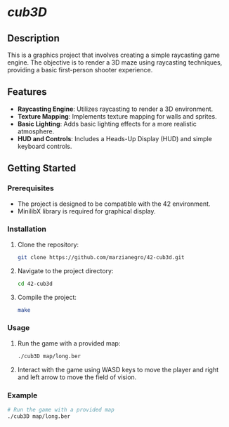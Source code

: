 # *cub3D*

## Description
This is a graphics project that involves creating a simple raycasting game engine. The objective is to render a 3D maze using raycasting techniques, providing a basic first-person shooter experience.

## Features
- **Raycasting Engine**: Utilizes raycasting to render a 3D environment.
- **Texture Mapping**: Implements texture mapping for walls and sprites.
- **Basic Lighting**: Adds basic lighting effects for a more realistic atmosphere.
- **HUD and Controls**: Includes a Heads-Up Display (HUD) and simple keyboard controls.

## Getting Started
### Prerequisites
- The project is designed to be compatible with the 42 environment.
- MinilibX library is required for graphical display.

### Installation
1. Clone the repository:

    ```bash
    git clone https://github.com/marzianegro/42-cub3d.git
    ```

2. Navigate to the project directory:

    ```bash
    cd 42-cub3d
    ```

3. Compile the project:

    ```bash
    make
    ```

### Usage
1. Run the game with a provided map:

    ```bash
    ./cub3D map/long.ber
    ```

2. Interact with the game using WASD keys to move the player and right and left arrow to move the field of vision.

### Example

```bash
# Run the game with a provided map
./cub3D map/long.ber
```
